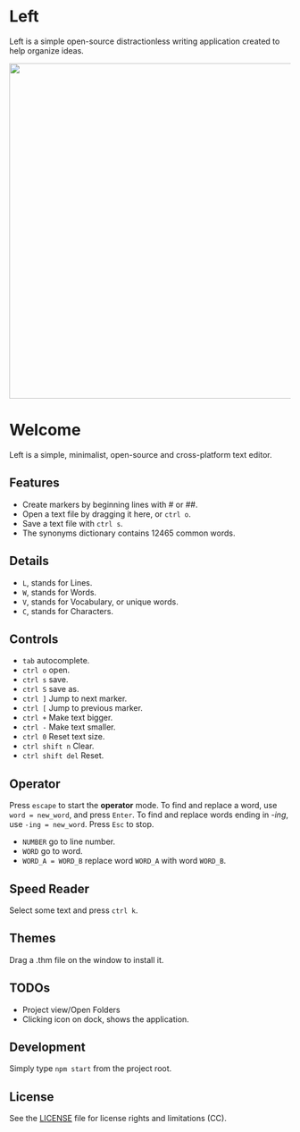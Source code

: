 # Left

Left is a simple open-source distractionless writing application created to help organize ideas. 

<img src='https://raw.githubusercontent.com/hundredrabbits/Left/master/PREVIEW.jpg' width="600"/>

# Welcome

Left is a simple, minimalist, open-source and cross-platform text editor. 

## Features

- Create markers by beginning lines with # or ##.
- Open a text file by dragging it here, or `ctrl o`.
- Save a text file with `ctrl s`.
- The synonyms dictionary contains 12465 common words.

## Details

- `L`, stands for Lines.
- `W`, stands for Words.
- `V`, stands for Vocabulary, or unique words.
- `C`, stands for Characters.

## Controls

- `tab` autocomplete.
- `ctrl o` open.
- `ctrl s` save.
- `ctrl S` save as.
- `ctrl ]` Jump to next marker.
- `ctrl [` Jump to previous marker.
- `ctrl +` Make text bigger.
- `ctrl -` Make text smaller.
- `ctrl 0` Reset text size.
- `ctrl shift n` Clear.
- `ctrl shift del` Reset.

## Operator

Press `escape` to start the **operator** mode. To find and replace a word, use `word = new_word`, and press `Enter`. To find and replace words ending in *-ing*, use `-ing = new_word`. Press `Esc` to stop.

- `NUMBER` go to line number.
- `WORD` go to word.
- `WORD_A = WORD_B` replace word `WORD_A` with word `WORD_B`.

## Speed Reader

Select some text and press `ctrl k`.

## Themes

Drag a .thm file on the window to install it.

## TODOs

- Project view/Open Folders
- Clicking icon on dock, shows the application.

## Development

Simply type `npm start` from the project root.

## License

See the [LICENSE](LICENSE.md) file for license rights and limitations (CC).
